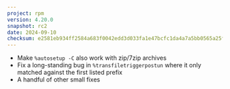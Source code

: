 ```yaml
---
project: rpm
version: 4.20.0
snapshot: rc2
date: 2024-09-10
checksum: e2581eb934ff2584a683f0042edd3d033fa1e47bcfc1da4a7a5bb0565a25f5d6
---
```


* Make `%autosetup -C` also work with zip/7zip archives
* Fix a long-standing bug in `%transfiletriggerpostun` where it only matched
  against the first listed prefix
* A handful of other small fixes
